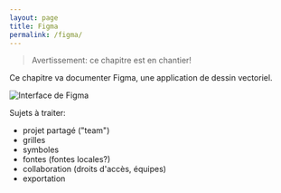 ```yaml
---
layout: page
title: Figma
permalink: /figma/
---
```


> Avertissement: ce chapitre est en chantier!

Ce chapitre va documenter Figma, une application de dessin vectoriel.

![Interface de Figma](/cours-outils/img/prototyping/figma-app-interface.png)

Sujets à traiter:

- projet partagé ("team")
- grilles
- symboles
- fontes (fontes locales?)
- collaboration (droits d'accès, équipes)
- exportation